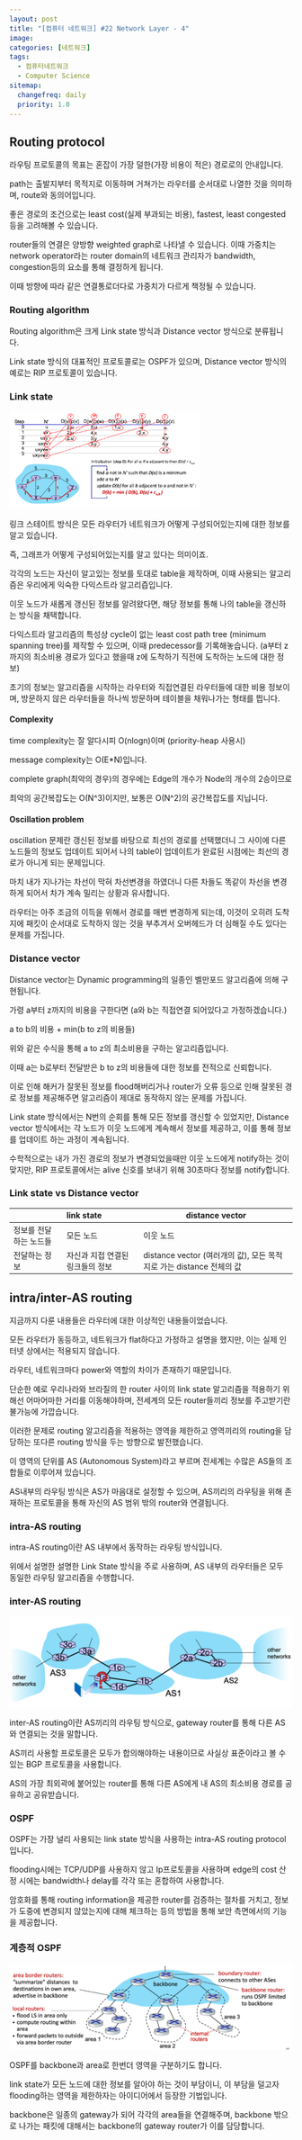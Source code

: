 ```yaml
---
layout: post
title: "[컴퓨터 네트워크] #22 Network Layer - 4"
image:
categories: [네트워크]
tags: 
  - 컴퓨터네트워크
  - Computer Science
sitemap:
  changefreq: daily
  priority: 1.0
---
```


## Routing protocol

라우팅 프로토콜의 목표는 혼잡이 가장 덜한(가장 비용이 적은) 경로로의 안내입니다.

path는 출발지부터 목적지로 이동하며 거쳐가는 라우터를 순서대로 나열한 것을 의미하며, route와 동의어입니다.

좋은 경로의 조건으로는 least cost(실제 부과되는 비용), fastest, least congested 등을 고려해볼 수 있습니다.

router들의 연결은 양방향 weighted graph로 나타낼 수 있습니다. 이때 가중치는 network operator라는 router domain의 네트워크 관리자가 bandwidth, congestion등의 요소를 통해 결정하게 됩니다.

이때 방향에 따라 같은 연결통로더다로 가중치가 다르게 책정될 수 있습니다.

### Routing algorithm

Routing algorithm은 크게 Link state 방식과 Distance vector 방식으로 분류됩니다.

Link state 방식의 대표적인 프로토콜로는 OSPF가 있으며, Distance vector 방식의 예로는 RIP 프로토콜이 있습니다.

### Link state

<img src="https://raw.githubusercontent.com/Neph3779/Blog-Image/forUpload/img/20230323235612.png" alt="image-20230323235612131" style="zoom: 33%;" />

링크 스테이트 방식은 모든 라우터가 네트워크가 어떻게 구성되어있는지에 대한 정보를 알고 있습니다.

즉, 그래프가 어떻게 구성되어있는지를 알고 있다는 의미이죠.

각각의 노드는 자신이 알고있는 정보를 토대로 table을 제작하며, 이때 사용되는 알고리즘은 우리에게 익숙한 다익스트라 알고리즙입니다.

이웃 노드가 새롭게 갱신된 정보를 알려왔다면, 해당 정보를 통해 나의 table을 갱신하는 방식을 채택합니다.

다익스트라 알고리즘의 특성상 cycle이 없는 least cost path tree (minimum spanning tree)를 제작할 수 있으며, 이때 predecessor를 기록해놓습니다. (a부터 z까지의 최소비용 경로가 있다고 했을때 z에 도착하기 직전에 도착하는 노드에 대한 정보)

초기의 정보는 알고리즘을 시작하는 라우터와 직접연결된 라우터들에 대한 비용 정보이며, 방문하지 않은 라우터들을 하나씩 방문하며 테이블을 채워나가는 형태를 띕니다.

#### Complexity

time complexity는 잘 알다시피 O(nlogn)이며 (priority-heap 사용시)

message complexity는 O(E*N)입니다.

complete graph(최악의 경우)의 경우에는 Edge의 개수가 Node의 개수의 2승이므로

최악의 공간복잡도는 O(N^3)이지만, 보통은 O(N^2)의 공간복잡도를 지닙니다.



#### Oscillation problem

oscillation 문제란 갱신된 정보를 바탕으로 최선의 경로를 선택했더니 그 사이에 다른 노드들의 정보도 업데이트 되어서 나의 table이 업데이트가 완료된 시점에는 최선의 경로가 아니게 되는 문제입니다.

마치 내가 지나가는 차선이 막혀 차선변경을 하였더니 다른 차들도 똑같이 차선을 변경하게 되어서 차가 계속 밀리는 상황과 유사합니다.

라우터는 아주 조금의 이득을 위해서 경로를 매번 변경하게 되는데, 이것이 오히려 도착지에 패킷이 순서대로 도착하지 않는 것을 부추겨서 오버헤드가 더 심해질 수도 있다는 문제를 가집니다.



### Distance vector

Distance vector는 Dynamic programming의 일종인 벨만포드 알고리즘에 의해 구현됩니다.

가령 a부터 z까지의 비용을 구한다면 (a와 b는 직접연결 되어있다고 가정하겠습니다.)

a to b의 비용 + min(b to z의 비용들) 

위와 같은 수식을 통해 a to z의 최소비용을 구하는 알고리즘입니다.

이때 a는 b로부터 전달받은 b to z의 비용들에 대한 정보를 전적으로 신뢰합니다.

이로 인해 해커가 잘못된 정보를 flood해버리거나 router가 오류 등으로 인해 잘못된 경로 정보를 제공해주면 알고리즘이 제대로 동작하지 않는 문제를 가집니다.

Link state 방식에서는 N번의 순회를 통해 모든 정보를 갱신할 수 있었지만, Distance vector 방식에서는 각 노드가 이웃 노드에게 계속해서 정보를 제공하고, 이를 통해 정보를 업데이트 하는 과정이 계속됩니다.

수학적으로는 내가 가진 경로의 정보가 변경되었을때만 이웃 노드에게 notify하는 것이 맞지만, RIP 프로토콜에서는 alive 신호를 보내기 위해 30초마다 정보를 notify합니다.



### Link state vs Distance vector

|                        | link state                       | distance vector                                              |
| ---------------------- | :------------------------------- | ------------------------------------------------------------ |
| 정보를 전달하는 노드들 | 모든 노드                        | 이웃 노드                                                    |
| 전달하는 정보          | 자신과 지접 연결된 링크들의 정보 | distance vector (여러개의 값), 모든 목적지로 가는 distance 전체의 값 |



## intra/inter-AS routing

지금까지 다룬 내용들은 라우터에 대한 이상적인 내용들이었습니다.

모든 라우터가 동등하고, 네트워크가 flat하다고 가정하고 설명을 했지만, 이는 실제 인터넷 상에서는 적용되지 않습니다.

라우터, 네트워크마다 power와 역할의 차이가 존재하기 때문입니다.

단순한 예로 우리나라와 브라질의 한 router 사이의 link state 알고리즘을 적용하기 위해선 어마어마한 거리를 이동해야하며, 전세계의 모든 router들끼리 정보를 주고받기란 불가능에 가깝습니다.

이러한 문제로 routing 알고리즘을 적용하는 영역을 제한하고 영역끼리의 routing을 담당하는 또다른 routing 방식을 두는 방향으로 발전했습니다.

이 영역의 단위를 AS (Autonomous System)라고 부르며 전세계는 수많은 AS들의 조합들로 이루어져 있습니다.

AS내부의 라우팅 방식은 AS가 마음대로 설정할 수 있으며, AS끼리의 라우팅을 위해 존재하는 프로토콜을 통해 자신의 AS 범위 밖의 router와 연결됩니다.



### intra-AS routing

intra-AS routing이란 AS 내부에서 동작하는 라우팅 방식입니다.

위에서 설명한 설명한 Link State 방식을 주로 사용하며, AS 내부의 라우터들은 모두 동일한 라우팅 알고리즘을 수행합니다.



### inter-AS routing

<img src="https://raw.githubusercontent.com/Neph3779/Blog-Image/forUpload/img/20230323235519.png" alt="image-20230323235519897" style="zoom:50%;" />

inter-AS routing이란 AS끼리의 라우팅 방식으로, gateway router를 통해 다른 AS와 연결되는 것을 말합니다.

AS끼리 사용할 프로토콜은 모두가 합의해야하는 내용이므로 사실상 표준이라고 볼 수 있는 BGP 프로토콜을 사용합니다.

AS의 가장 최외곽에 붙어있는 router를 통해 다른 AS에게 내 AS의 최소비용 경로를 공유하고 공유받습니다.



### OSPF

OSPF는 가장 널리 사용되는 link state 방식을 사용하는 intra-AS routing protocol입니다.

flooding시에는 TCP/UDP를 사용하지 않고 Ip프로토콜을 사용하며 edge의 cost 산정 시에는 bandwidth나 delay를 각각 또는 혼합하여 사용합니다.

암호화를 통해 routing information을 제공한 router를 검증하는 절차를 거치고, 정보가 도중에 변경되지 않았는지에 대해 체크하는 등의 방법을 통해 보안 측면에서의 기능을 제공합니다.



### 계층적 OSPF

![image-20230323234943987](https://raw.githubusercontent.com/Neph3779/Blog-Image/forUpload/img/20230323234944.png)

OSPF를 backbone과 area로 한번더 영역을 구분하기도 합니다.

link state가 모든 노드에 대한 정보를 알아야 하는 것이 부담이니, 이 부담을 덜고자 flooding하는 영역을 제한하자는 아이디어에서 등장한 기법입니다.

backbone은 일종의 gateway가 되어 각각의 area들을 연결해주며, backbone 밖으로 나가는 패킷에 대해서는 backbone의 gateway router가 이를 담당합니다.